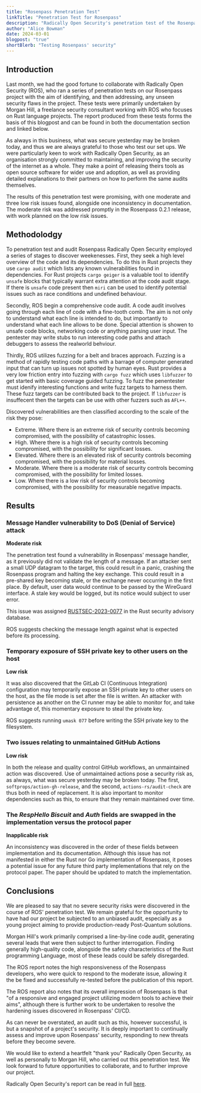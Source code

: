 ```yaml
---
title: "Rosenpass Penetration Test"
linkTitle: "Penetration Test for Rosenpass"
description: "Radically Open Security's penetration test of the Rosenpass project"
author: "Alice Bowman"
date: 2024-03-01
blogpost: "true"
shortBlerb: "Testing Rosenpass' security"
---
```


## Introduction

Last month, we had the good fortune to collaborate with Radically Open Security (ROS), who ran a series of penetration tests on our Rosenpass project with the aim of identifying, and then addressing, any unseen security flaws in the project. These tests were primarily undertaken by Morgan Hill, a freelance security consultant working with ROS who focuses on Rust language projects. The report produced from these tests forms the basis of this blogpost and can be found in both the documentation section and linked below.

As always in this business, what was secure yesterday may be broken today, and thus we are always grateful to those who test our set ups. We were particularly keen to work with Radically Open Security, as an organisation strongly committed to maintaining, and improving the security of the internet as a whole. They make a point of releasing theirs tools as open source software for wider use and adoption, as well as providing detailed explanations to their partners on how to perform the same audits themselves.

The results of this penetration test were promising, with one moderate and three low risk issues found, alongside one inconsistency in documentation. The moderate risk was addressed promptly in the Rosenpass 0.2.1 release, with work planned on the low risk issues.

## Methodolodgy
To penetration test and audit Rosenpass Radically Open Security employed a series of stages to discover weekenesses. First, they seek a high level overview of the code and its dependencies. To do this in Rust projects they use `cargo audit` which lists any known vulnerabilities found in dependencies. For Rust projects `cargo geiger` is a valuable tool to identify `unsafe` blocks that typically warrant extra attention at the code audit stage. If there is `unsafe` code present then `miri` can be used to identify potential issues such as race conditions and undefined behaviour.

Secondly, ROS begin a comprehensive code audit. A code audit involves going through each line of code with a fine-tooth comb. The aim is not only to understand what each line is intended to do, but importantly to understand what each line allows to be done. Special attention is showen to unsafe code blocks, networking code or anything parsing user input. The pentester may write stubs to run interesting code paths and attach debuggers to assess the realworld behviour.

Thirdly, ROS utilizes fuzzing for a belt and braces approach. Fuzzing is a method of rapidly testing code paths with a barrage of computer generated input that can turn up issues not spotted by human eyes. Rust provides a very low friction entry into fuzzing with `cargo fuzz` which uses `libfuzzer` to get started with basic coverage guided fuzzing. To fuzz the penentester must idenify interesting functions and write fuzz targets to harness them. These fuzz targets can be contributed back to the project. If `libfuzzer` is insuffecent then the targets can be use with other fuzzers such as `AFL++`.

Discovered vulnerabilities are then classified according to the scale of the risk they pose:

- Extreme. Where there is an extreme risk of security controls becoming compromised, with the possibility of catastrophic losses.
- High. Where there is a high risk of security controls becoming compromised, with the possibility for significant losses.
- Elevated. Where there is an elevated risk of security controls becoming compromised, with the possibility for material losses.
- Moderate. Where there is a moderate risk of security controls becoming compromised, with the possibility for limited losses.
- Low. Where there is a low risk of security controls becoming compromised, with the possibility for measurable negative impacts.

## Results

### Message Handler vulnerability to DoS (Denial of Service) attack
**Moderate risk**

The penetration test found a vulnerability in Rosenpass' message handler, as it previously did not validate the length of a message. If an attacker sent a small UDP datagram to the target, this could result in a panic, crashing the Rosenpass program and halting the key exchange. This could result in a pre-shared key becoming stale, or the exchange never occurring in the first place. By default, user data would continue to be passed by the WireGuard interface. A stale key would be logged, but its notice would subject to user error.

This issue was assigned [RUSTSEC-2023-0077](https://rustsec.org/advisories/RUSTSEC-2023-0077.html) in the Rust security advisory database.

ROS suggests checking the message length against what is expected before its processing.

### Temporary exposure of SSH private key to other users on the host
**Low risk**

It was also discovered that the GitLab CI (Continuous Integration) configuration may temporarily expose an SSH private key to other users on the host, as the file mode is set after the file is written. An attacker with persistence as another on the CI runner may be able to monitor for, and take advantage of, this momentary exposure to steal the private key.

ROS suggests running ```umask 077``` before writing the SSH private key to the filesystem. 

### Two issues relating to unmaintained GitHub Actions
**Low risk**

In both the release and quality control GitHub workflows, an unmaintained action was discovered. Use of unmaintained actions pose a security risk as, as always, what was secure yesterday may be broken today. The first, ```softprops/action-gh-release```, and the second, ```actions-rs/audit-check``` are thus both in need of replacement. It is also important to monitor dependencies such as this, to ensure that they remain maintained over time.

### The *RespHello Biscuit* and *Auth* fields are swapped in the implementation versus the protocol paper
**Inapplicable risk**

An inconsistency was discovered in the order of these fields between implementation and its documentation. Although this issue has not manifested in either the Rust nor Go implementation of Rosenpass, it poses a potential issue for any future third party implementations that rely on the protocol paper. The paper should be updated to match the implementation.

## Conclusions

We are pleased to say that no severe security risks were discovered in the course of ROS' penetration test. We remain grateful for the opportunity to have had our project be subjected to an unbiased audit, especially as a young project aiming to provide production-ready Post-Quantum solutions.

Morgan Hill's work primarily comprised a line-by-line code audit, generating several leads that were then subject to further interrogation. Finding generally high-quality code, alongside the safety characteristics of the Rust programming Language, most of these leads could be safely disregarded.

The ROS report notes the high responsiveness of the Rosenpass developers, who were quick to respond to the moderate issue, allowing it the be fixed and successfully re-tested before the publication of this report.

The ROS report also notes that its overall impression of Rosenpass is that "of a responsive and engaged project utilizing modern tools to achieve their aims", although there is further work to be undertaken to resolve the hardening issues discovered in Rosenpass' CI/CD. 

As can never be overstated, an audit such as this, however successful, is but a snapshot of a project's security. It is deeply important to continually assess and improve upon Rosenpass' security, responding to new threats before they become severe.

We would like to extend a heartfelt "thank you" Radically Open Security, as well as personally to Morgan Hill, who carried out this penetration test. We look forward to future opportunities to collaborate, and to further improve our project.

Radically Open Security's report can be read in full [here](/docs/pentest/).